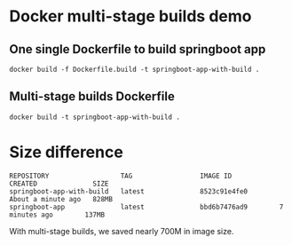 # Docker multi-stage builds demo 



## One single Dockerfile to build springboot app

```
docker build -f Dockerfile.build -t springboot-app-with-build .
```



## Multi-stage builds Dockerfile

```
docker build -t springboot-app-with-build .
```



# Size difference

```
REPOSITORY                  TAG                 IMAGE ID            CREATED              SIZE
springboot-app-with-build   latest              8523c91e4fe0        About a minute ago   828MB
springboot-app              latest              bbd6b7476ad9        7 minutes ago        137MB
```

With multi-stage builds, we saved nearly 700M in image size.